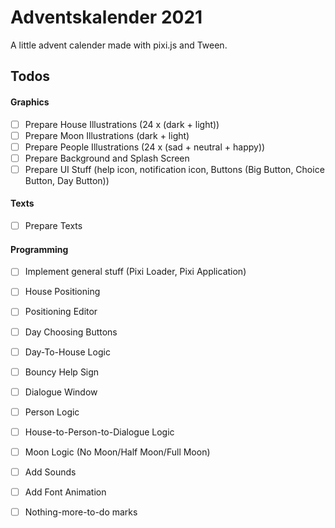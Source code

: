 # Adventskalender 2021

A little advent calender made with pixi.js and Tween.

## Todos

#### Graphics
- [ ] Prepare House Illustrations (24 x (dark + light))
- [ ] Prepare Moon Illustrations (dark + light)
- [ ] Prepare People Illustrations (24 x (sad + neutral + happy))
- [ ] Prepare Background and Splash Screen
- [ ] Prepare UI Stuff (help icon, notification icon, Buttons (Big Button, Choice Button, Day Button))

#### Texts
- [ ] Prepare Texts

#### Programming
- [ ] Implement general stuff (Pixi Loader, Pixi Application)
- [ ] House Positioning
- [ ] Positioning Editor
- [ ] Day Choosing Buttons
- [ ] Day-To-House Logic
- [ ] Bouncy Help Sign
- [ ] Dialogue Window
- [ ] Person Logic
- [ ] House-to-Person-to-Dialogue Logic
- [ ] Moon Logic (No Moon/Half Moon/Full Moon)
- [ ] Add Sounds
- [ ] Add Font Animation
- [ ] Nothing-more-to-do marks


